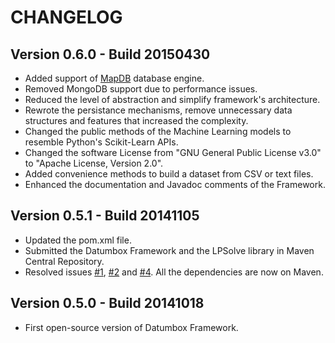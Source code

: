 CHANGELOG
=========

Version 0.6.0 - Build 20150430
------------------------------

- Added support of [MapDB](http://www.mapdb.org/) database engine.
- Removed MongoDB support due to performance issues.
- Reduced the level of abstraction and simplify framework's architecture.
- Rewrote the persistance mechanisms, remove unnecessary data structures and features that increased the complexity.
- Changed the public methods of the Machine Learning models to resemble Python's Scikit-Learn APIs.
- Changed the software License from "GNU General Public License v3.0" to "Apache License, Version 2.0".
- Added convenience methods to build a dataset from CSV or text files.
- Enhanced the documentation and Javadoc comments of the Framework.

Version 0.5.1 - Build 20141105
------------------------------

- Updated the pom.xml file.
- Submitted the Datumbox Framework and the LPSolve library in Maven Central Repository.
- Resolved issues [#1](https://github.com/datumbox/datumbox-framework/issues/1), [#2](https://github.com/datumbox/datumbox-framework/issues/2) and [#4](https://github.com/datumbox/datumbox-framework/issues/4). All the dependencies are now on Maven.

Version 0.5.0 - Build 20141018
------------------------------

- First open-source version of Datumbox Framework.

